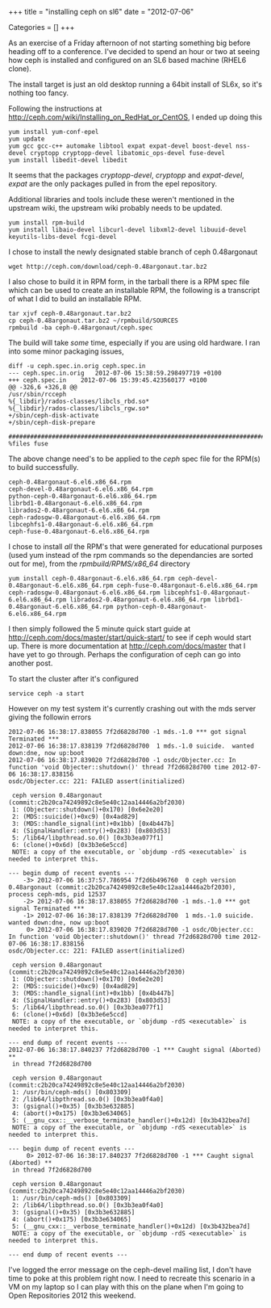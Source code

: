 +++
title = "installing ceph on sl6"
date = "2012-07-06"


Categories = []
+++

As an exercise of a Friday afternoon of not starting something big before
heading off to a conference. I've decided to spend an hour or two at
seeing how ceph is installed and configured on an SL6 based machine
(RHEL6 clone).

The install target is just an old desktop running a 64bit install of SL6x,
so it's nothing too fancy.

Following the instructions at <http://ceph.com/wiki/Installing_on_RedHat_or_CentOS>, I ended up doing this

	yum install yum-conf-epel
	yum update
	yum gcc gcc-c++ automake libtool expat expat-devel boost-devel nss-devel cryptopp cryptopp-devel libatomic_ops-devel fuse-devel
	yum install libedit-devel libedit

It seems that the packages _cryptopp-devel_, _cryptopp_ and _expat-devel_,
_expat_ are the only packages pulled in from the epel repository.

Additional libraries and tools include these weren't mentioned in the
upstream wiki, the upstream wiki probably needs to be updated.

	yum install rpm-build
	yum install libaio-devel libcurl-devel libxml2-devel libuuid-devel keyutils-libs-devel fcgi-devel

I chose to install the newly designated stable branch of ceph 0.48argonaut

	wget http://ceph.com/download/ceph-0.48argonaut.tar.bz2

I also chose to build it in RPM form, in the tarball there is a RPM spec
file which can be used to create an installable RPM, the following is
a transcript of what I did to build an installable RPM.

	tar xjvf ceph-0.48argonaut.tar.bz2
	cp ceph-0.48argonaut.tar.bz2 ~/rpmbuild/SOURCES
	rpmbuild -ba ceph-0.48argonaut/ceph.spec

The build will take *some* time, especially if you are using old
hardware. I ran into some minor packaging issues,

	diff -u ceph.spec.in.orig ceph.spec.in
	--- ceph.spec.in.orig	2012-07-06 15:38:59.298497719 +0100
	+++ ceph.spec.in	2012-07-06 15:39:45.423560177 +0100
	@@ -326,6 +326,8 @@
	/usr/sbin/rcceph
	%{_libdir}/rados-classes/libcls_rbd.so*
	%{_libdir}/rados-classes/libcls_rgw.so*
	+/sbin/ceph-disk-activate
	+/sbin/ceph-disk-prepare

	#################################################################################
	%files fuse

The above change need's to be applied to the _ceph_ spec file for the
RPM(s) to build successfully.

	ceph-0.48argonaut-6.el6.x86_64.rpm
	ceph-devel-0.48argonaut-6.el6.x86_64.rpm
	python-ceph-0.48argonaut-6.el6.x86_64.rpm
	librbd1-0.48argonaut-6.el6.x86_64.rpm
	librados2-0.48argonaut-6.el6.x86_64.rpm
	ceph-radosgw-0.48argonaut-6.el6.x86_64.rpm
	libcephfs1-0.48argonaut-6.el6.x86_64.rpm
	ceph-fuse-0.48argonaut-6.el6.x86_64.rpm

I chose to install *all* the RPM's that were generated for educational
purposes (used yum instead of the rpm commands so the dependancies are
sorted out for me), from the *rpmbuild/RPMS/x86_64* directory

	yum install ceph-0.48argonaut-6.el6.x86_64.rpm ceph-devel-0.48argonaut-6.el6.x86_64.rpm ceph-fuse-0.48argonaut-6.el6.x86_64.rpm ceph-radosgw-0.48argonaut-6.el6.x86_64.rpm libcephfs1-0.48argonaut-6.el6.x86_64.rpm librados2-0.48argonaut-6.el6.x86_64.rpm librbd1-0.48argonaut-6.el6.x86_64.rpm python-ceph-0.48argonaut-6.el6.x86_64.rpm

I then simply followed the 5 minute quick start guide at
<http://ceph.com/docs/master/start/quick-start/> to see if ceph would
start up. There is more documentation at <http://ceph.com/docs/master>
that I have yet to go through. Perhaps the configuration of ceph can go
into another post.

To start the cluster after it's configured

	service ceph -a start

However on my test system it's currently crashing out with the mds server giving the followin errors

	2012-07-06 16:38:17.838055 7f2d6828d700 -1 mds.-1.0 *** got signal Terminated ***
	2012-07-06 16:38:17.838139 7f2d6828d700  1 mds.-1.0 suicide.  wanted down:dne, now up:boot
	2012-07-06 16:38:17.839020 7f2d6828d700 -1 osdc/Objecter.cc: In function 'void Objecter::shutdown()' thread 7f2d6828d700 time 2012-07-06 16:38:17.838156
	osdc/Objecter.cc: 221: FAILED assert(initialized)

	 ceph version 0.48argonaut (commit:c2b20ca74249892c8e5e40c12aa14446a2bf2030)
	 1: (Objecter::shutdown()+0x170) [0x6e2e20]
	 2: (MDS::suicide()+0xc9) [0x4ad829]
	 3: (MDS::handle_signal(int)+0x1bb) [0x4b447b]
	 4: (SignalHandler::entry()+0x283) [0x803d53]
	 5: /lib64/libpthread.so.0() [0x3b3ea077f1]
	 6: (clone()+0x6d) [0x3b3e6e5ccd]
	 NOTE: a copy of the executable, or `objdump -rdS <executable>` is needed to interpret this.

	--- begin dump of recent events ---
	    -3> 2012-07-06 16:37:57.786954 7f2d6b496760  0 ceph version 0.48argonaut (commit:c2b20ca74249892c8e5e40c12aa14446a2bf2030), process ceph-mds, pid 12537
	    -2> 2012-07-06 16:38:17.838055 7f2d6828d700 -1 mds.-1.0 *** got signal Terminated ***
	    -1> 2012-07-06 16:38:17.838139 7f2d6828d700  1 mds.-1.0 suicide.  wanted down:dne, now up:boot
	     0> 2012-07-06 16:38:17.839020 7f2d6828d700 -1 osdc/Objecter.cc: In function 'void Objecter::shutdown()' thread 7f2d6828d700 time 2012-07-06 16:38:17.838156
	osdc/Objecter.cc: 221: FAILED assert(initialized)

	 ceph version 0.48argonaut (commit:c2b20ca74249892c8e5e40c12aa14446a2bf2030)
	 1: (Objecter::shutdown()+0x170) [0x6e2e20]
	 2: (MDS::suicide()+0xc9) [0x4ad829]
	 3: (MDS::handle_signal(int)+0x1bb) [0x4b447b]
	 4: (SignalHandler::entry()+0x283) [0x803d53]
	 5: /lib64/libpthread.so.0() [0x3b3ea077f1]
	 6: (clone()+0x6d) [0x3b3e6e5ccd]
	 NOTE: a copy of the executable, or `objdump -rdS <executable>` is needed to interpret this.

	--- end dump of recent events ---
	2012-07-06 16:38:17.840237 7f2d6828d700 -1 *** Caught signal (Aborted) **
	 in thread 7f2d6828d700

	 ceph version 0.48argonaut (commit:c2b20ca74249892c8e5e40c12aa14446a2bf2030)
	 1: /usr/bin/ceph-mds() [0x803309]
	 2: /lib64/libpthread.so.0() [0x3b3ea0f4a0]
	 3: (gsignal()+0x35) [0x3b3e632885]
	 4: (abort()+0x175) [0x3b3e634065]
	 5: (__gnu_cxx::__verbose_terminate_handler()+0x12d) [0x3b432bea7d]
	 NOTE: a copy of the executable, or `objdump -rdS <executable>` is needed to interpret this.

	--- begin dump of recent events ---
	     0> 2012-07-06 16:38:17.840237 7f2d6828d700 -1 *** Caught signal (Aborted) **
	 in thread 7f2d6828d700

	 ceph version 0.48argonaut (commit:c2b20ca74249892c8e5e40c12aa14446a2bf2030)
	 1: /usr/bin/ceph-mds() [0x803309]
	 2: /lib64/libpthread.so.0() [0x3b3ea0f4a0]
	 3: (gsignal()+0x35) [0x3b3e632885]
	 4: (abort()+0x175) [0x3b3e634065]
	 5: (__gnu_cxx::__verbose_terminate_handler()+0x12d) [0x3b432bea7d]
	 NOTE: a copy of the executable, or `objdump -rdS <executable>` is needed to interpret this.

	--- end dump of recent events ---

I've logged the error message on the ceph-devel mailing list, I don't
have time to poke at this problem right now. I need to recreate this
scenario in a VM on my laptop so I can play with this on the plane when
I'm going to Open Repositories 2012 this weekend.
